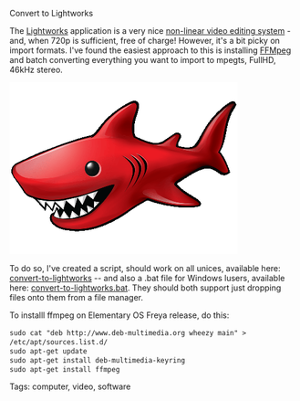 Convert to Lightworks

The [Lightworks](https://www.lwks.com/) application is a very nice [non-linear video editing system](https://en.wikipedia.org/wiki/Non-linear_editing_system) -
and, when 720p is sufficient, free of charge! However, it's a bit picky on import
formats. I've found the easiest approach to this is installing [FFMpeg](https://ffmpeg.org/download.html)
and batch converting everything you want to import to mpegts, FullHD, 46kHz stereo.

![Lightworks red shark](media/lightworks-redshark.png)

To do so, I've created a script, should work on all unices, available here: [convert-to-lightworks](http://convert-to-lightworks.dalsgaard.net/) 
-- and also a .bat file for Windows lusers, available here: [convert-to-lightworks.bat](http://convert-to-lightworks-bat.dalsgaard.net/).
They should both support just dropping files onto them from a file manager.

To installl ffmpeg on Elementary OS Freya release, do this:

    sudo cat "deb http://www.deb-multimedia.org wheezy main" > /etc/apt/sources.list.d/
    sudo apt-get update
    sudo apt-get install deb-multimedia-keyring
    sudo apt-get install ffmpeg

Tags: computer, video, software
